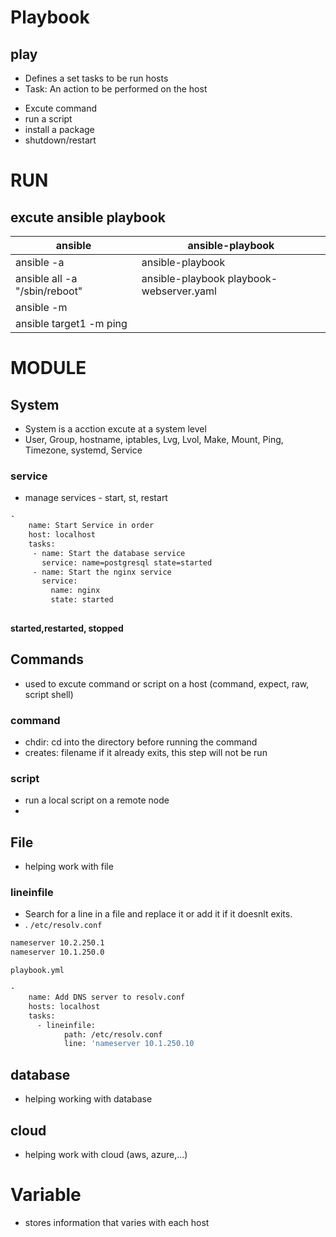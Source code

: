 # Playbook
## play
- Defines a set tasks to be run hosts
- Task: An action to be performed on the host
+ Excute command
+ run a script
+ install a package
+ shutdown/restart
# RUN
## excute ansible playbook
|ansible|ansible-playbook|
|-------|----------------|
|ansible <hosts> -a <command> | ansible-playbook <playbook name>|
|ansible all -a "/sbin/reboot"| ansible-playbook playbook-webserver.yaml |
|ansible <hosts> -m <module>|  |
|ansible target1 -m ping | |
#   MODULE
##  System
- System is a acction excute at a system level
- User, Group, hostname, iptables, Lvg, Lvol, Make, Mount, Ping, Timezone, systemd, Service
### service
- manage services - start, st, restart
```sh
-
    name: Start Service in order
    host: localhost
    tasks:
     - name: Start the database service
       service: name=postgresql state=started
     - name: Start the nginx service
       service:
         name: nginx
         state: started
        
```
**started,restarted, stopped**

## Commands
- used to excute command or script on a host (command, expect, raw, script shell)
### command
- chdir: cd into the directory before running the command
- creates: filename if it already exits, this step will not be run
### script
- run a local script on a remote node 
- 
## File
-  helping work with file
### lineinfile
- Search for a line  in a file and replace it or add it if it doesnlt exits. 
- .
`/etc/resolv.conf`
```sh
nameserver 10.2.250.1
nameserver 10.1.250.0
```
`playbook.yml`
```sh
-
    name: Add DNS server to resolv.conf
    hosts: localhost
    tasks:
      - lineinfile:
            path: /etc/resolv.conf
            line: 'nameserver 10.1.250.10
```
## database
- helping working with database
## cloud
 - helping work with cloud (aws, azure,...)

# Variable
- stores information  that varies with each host

